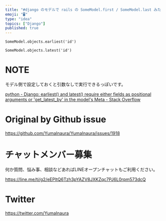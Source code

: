 ```yaml
---
title: "#django のモデルで rails の SomeModel.first / SomeModel.last みたいに最初/最後のレコードを"
emoji: "🖥"
type: "idea"
topics: ["Django"]
published: true
---
```


```
SomeModel.objects.earliest('id')
```

```
SomeModel.objects.latest('id')
```


 # NOTE

モデル側で設定しておくと引数なしで実行できるっぽいです。

[python - Django: earliest() and latest() require either fields as positional arguments or 'get_latest_by' in the model's Meta - Stack Overflow](https://stackoverflow.com/questions/52720637/django-earliest-and-latest-require-either-fields-as-positional-arguments-or)


# Original by Github issue

https://github.com/YumaInaura/YumaInaura/issues/1918








<!-- Update From Qiita API -->

# チャットメンバー募集


何か質問、悩み事、相談などあればLINEオープンチャットもご利用ください。

https://line.me/ti/g2/eEPltQ6Tzh3pYAZV8JXKZqc7PJ6L0rpm573dcQ





# Twitter


https://twitter.com/YumaInaura


<!-- Update From Qiita API -->


